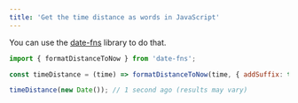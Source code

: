 ```yaml
---
title: 'Get the time distance as words in JavaScript'
---
```


You can use the [date-fns](https://www.npmjs.com/package/date-fns 'date-fns') library to do that.

```javascript
import { formatDistanceToNow } from 'date-fns';

const timeDistance = (time) => formatDistanceToNow(time, { addSuffix: true });

timeDistance(new Date()); // 1 second ago (results may vary)
```
